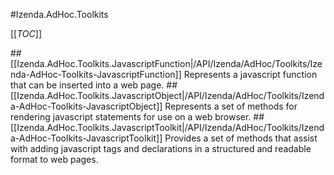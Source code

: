 #Izenda.AdHoc.Toolkits

[[_TOC_]]

##[[Izenda.AdHoc.Toolkits.JavascriptFunction|/API/Izenda/AdHoc/Toolkits/Izenda-AdHoc-Toolkits-JavascriptFunction]]
 Represents a javascript function that can be inserted into a web page. 
##[[Izenda.AdHoc.Toolkits.JavascriptObject|/API/Izenda/AdHoc/Toolkits/Izenda-AdHoc-Toolkits-JavascriptObject]]
 Represents a set of methods for rendering javascript statements for use on a web browser. 
##[[Izenda.AdHoc.Toolkits.JavascriptToolkit|/API/Izenda/AdHoc/Toolkits/Izenda-AdHoc-Toolkits-JavascriptToolkit]]
 Provides a set of methods that assist with adding javascript tags and declarations in a structured and readable format to web pages. 
